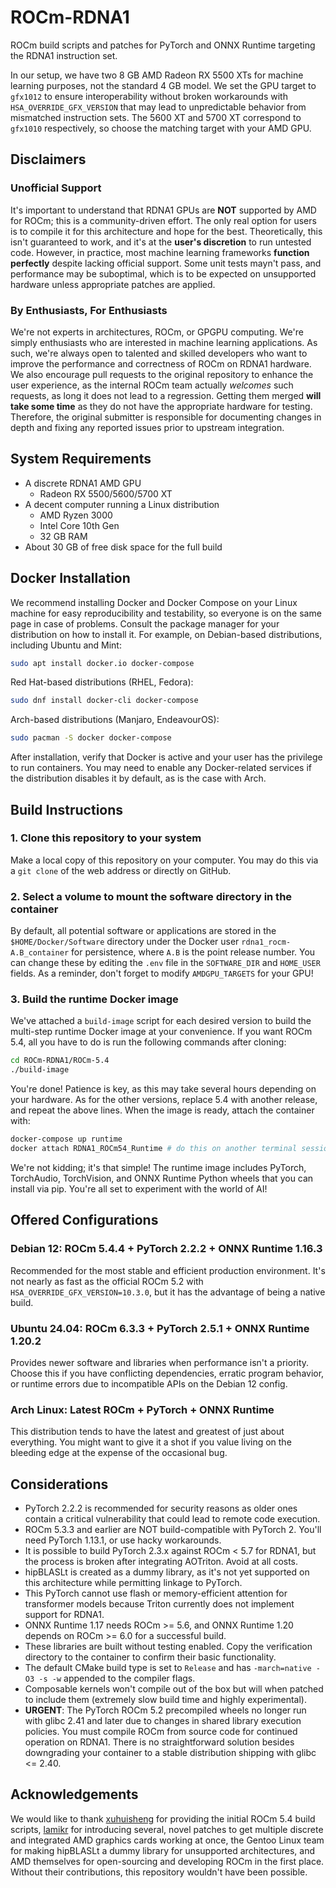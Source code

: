 # ROCm-RDNA1

ROCm build scripts and patches for PyTorch and ONNX Runtime targeting the RDNA1 instruction set.

In our setup, we have two 8 GB AMD Radeon RX 5500 XTs for machine learning purposes, not the standard 4 GB model. We set the GPU target to `gfx1012` to ensure interoperability without broken workarounds with `HSA_OVERRIDE_GFX_VERSION` that may lead to unpredictable behavior from mismatched instruction sets. The 5600 XT and 5700 XT correspond to `gfx1010` respectively, so choose the matching target with your AMD GPU.

## Disclaimers

### Unofficial Support

It's important to understand that RDNA1 GPUs are **NOT** supported by AMD for ROCm; this is a community-driven effort. The only real option for users is to compile it for this architecture and hope for the best. Theoretically, this isn't guaranteed to work, and it's at the **user's discretion** to run untested code. However, in practice, most machine learning frameworks **function perfectly** despite lacking official support. Some unit tests mayn't pass, and performance may be suboptimal, which is to be expected on unsupported hardware unless appropriate patches are applied.

### By Enthusiasts, For Enthusiasts

We're not experts in architectures, ROCm, or GPGPU computing. We're simply enthusiasts who are interested in machine learning applications. As such, we're always open to talented and skilled developers who want to improve the performance and correctness of ROCm on RDNA1 hardware. We also encourage pull requests to the original repository to enhance the user experience, as the internal ROCm team actually *welcomes* such requests, as long it does not lead to a regression. Getting them merged **will take some time** as they do not have the appropriate hardware for testing. Therefore, the original submitter is responsible for documenting changes in depth and fixing any reported issues prior to upstream integration.

## System Requirements

- A discrete RDNA1 AMD GPU
    - Radeon RX 5500/5600/5700 XT
- A decent computer running a Linux distribution
    - AMD Ryzen 3000
    - Intel Core 10th Gen
    - 32 GB RAM
- About 30 GB of free disk space for the full build

## Docker Installation

We recommend installing Docker and Docker Compose on your Linux machine for easy reproducibility and testability, so everyone is on the same page in case of problems. Consult the package manager for your distribution on how to install it. For example, on Debian-based distributions, including Ubuntu and Mint:

```sh
sudo apt install docker.io docker-compose
```

Red Hat-based distributions (RHEL, Fedora):

```sh
sudo dnf install docker-cli docker-compose
```

Arch-based distributions (Manjaro, EndeavourOS):

```sh
sudo pacman -S docker docker-compose
```

After installation, verify that Docker is active and your user has the privilege to run containers. You may need to enable any Docker-related services if the distribution disables it by default, as is the case with Arch.

## Build Instructions

### 1. Clone this repository to your system

Make a local copy of this repository on your computer. You may do this via a `git clone` of the web address or directly on GitHub.

### 2. Select a volume to mount the software directory in the container

By default, all potential software or applications are stored in the ``$HOME/Docker/Software`` directory under the Docker user ``rdna1_rocm-A.B_container`` for persistence, where ``A.B`` is the point release number. You can change these by editing the ``.env`` file in the ``SOFTWARE_DIR`` and ``HOME_USER`` fields. As a reminder, don't forget to modify ``AMDGPU_TARGETS`` for your GPU!

### 3. Build the runtime Docker image

We've attached a `build-image` script for each desired version to build the multi-step runtime Docker image at your convenience. If you want ROCm 5.4, all you have to do is run the following commands after cloning:

```sh
cd ROCm-RDNA1/ROCm-5.4
./build-image
```

You're done! Patience is key, as this may take several hours depending on your hardware. As for the other versions, replace 5.4 with another release, and repeat the above lines. When the image is ready, attach the container with:

```sh
docker-compose up runtime
docker attach RDNA1_ROCm54_Runtime # do this on another terminal session or window
```

We're not kidding; it's that simple! The runtime image includes PyTorch, TorchAudio, TorchVision, and ONNX Runtime Python wheels that you can install via pip. You're all set to experiment with the world of AI!

## Offered Configurations

### Debian 12: ROCm 5.4.4 + PyTorch 2.2.2 + ONNX Runtime 1.16.3

Recommended for the most stable and efficient production environment. It's not nearly as fast as the official ROCm 5.2 with ``HSA_OVERRIDE_GFX_VERSION=10.3.0``, but it has the advantage of being a native build.

### Ubuntu 24.04: ROCm 6.3.3 + PyTorch 2.5.1 + ONNX Runtime 1.20.2

Provides newer software and libraries when performance isn't a priority. Choose this if you have conflicting dependencies, erratic program behavior, or runtime errors due to incompatible APIs on the Debian 12 config.

### Arch Linux: Latest ROCm + PyTorch + ONNX Runtime

This distribution tends to have the latest and greatest of just about everything. You might want to give it a shot if you value living on the bleeding edge at the expense of the occasional bug.

## Considerations

 - PyTorch 2.2.2 is recommended for security reasons as older ones contain a critical vulnerability that could lead to remote code execution.
 - ROCm 5.3.3 and earlier are NOT build-compatible with PyTorch 2. You'll need PyTorch 1.13.1, or use hacky workarounds.
 - It is possible to build PyTorch 2.3.x against ROCm < 5.7 for RDNA1, but the process is broken after integrating AOTriton. Avoid at all costs.
 - hipBLASLt is created as a dummy library, as it's not yet supported on this architecture while permitting linkage to PyTorch.
 - This PyTorch cannot use flash or memory-efficient attention for transformer models because Triton currently does not implement support for RDNA1.
 - ONNX Runtime 1.17 needs ROCm >= 5.6, and ONNX Runtime 1.20 depends on ROCm >= 6.0 for a successful build.
 - These libraries are built without testing enabled. Copy the verification directory to the container to confirm their basic functionality.
 - The default CMake build type is set to `Release` and has `-march=native -O3 -s -w` appended to the compiler flags.
 - Composable kernels won't compile out of the box but will when patched to include them (extremely slow build time and highly experimental).
 - **URGENT**: The PyTorch ROCm 5.2 precompiled wheels no longer run with glibc 2.41 and later due to changes in shared library execution policies. You must compile ROCm from source code for continued operation on RDNA1. There is no straightforward solution besides downgrading your container to a stable distribution shipping with glibc <= 2.40.

## Acknowledgements

We would like to thank [xuhuisheng](https://github.com/xuhuisheng) for providing the initial ROCm 5.4 build scripts, [lamikr](https://github.com/lamikr) for introducing several, novel patches to get multiple discrete and integrated AMD graphics cards working at once, the Gentoo Linux team for making hipBLASLt a dummy library for unsupported architectures, and AMD themselves for open-sourcing and developing ROCm in the first place. Without their contributions, this repository wouldn't have been possible.
